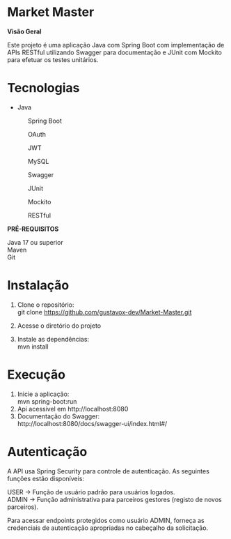 <h1><b>Market Master</b></h1>

<b>Visão Geral</b>

  Este projeto é uma aplicação Java com Spring Boot com implementação de APIs RESTful utilizando Swagger para
  documentação e JUnit com Mockito para efetuar os testes unitários. 

<h1><b>Tecnologias</b></h1>

  <ul>
    <li>Java</li>
    <ol>Spring Boot</ol>
    <ol>OAuth</ol>
    <ol>JWT</ol>
    <ol>MySQL</ol>
    <ol>Swagger</ol>
    <ol>JUnit</ol>
    <ol>Mockito</ol>
    <ol>RESTful</ol>
  </ul>

<b>PRÉ-REQUISITOS</b>

  Java 17 ou superior <br>
  Maven<br>
  Git<br>

<h1><b>Instalação</b></h1>

  1. Clone o repositório:<br>
    git clone https://github.com/gustavox-dev/Market-Master.git  <br>
  
  2. Acesse o diretório do projeto<br>
  3. Instale as dependências:<br>
     mvn install <br>

<h1><b>Execução</b></h1>

  1. Inicie a aplicação:<br>
     mvn spring-boot:run  <br>
  2. Api acessivel em http://localhost:8080<br>
  3. Documentação do Swagger:<br>
     http://localhost:8080/docs/swagger-ui/index.html#/ <br>


<h1><b>Autenticação</b></h1>

A API usa Spring Security para controle de autenticação. As seguintes funções estão disponíveis:

USER -> Função de usuário padrão para usuários logados.<br>
ADMIN -> Função administrativa para parceiros gestores (registo de novos parceiros).

Para acessar endpoints protegidos como usuário ADMIN, forneça as credenciais de autenticação apropriadas no cabeçalho da solicitação.

